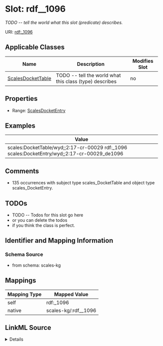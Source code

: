 

# Slot: rdf__1096


_TODO -- tell the world what this slot (predicate) describes._





URI: [rdf:_1096](http://www.w3.org/1999/02/22-rdf-syntax-ns#_1096)



<!-- no inheritance hierarchy -->





## Applicable Classes

| Name | Description | Modifies Slot |
| --- | --- | --- |
| [ScalesDocketTable](../classes/ScalesDocketTable.md) | TODO -- tell the world what this class (type) describes |  no  |







## Properties

* Range: [ScalesDocketEntry](../classes/ScalesDocketEntry.md)






## Examples

| Value |
| --- |
| scales:DocketTable/wyd;;2:17-cr-00029 rdf:_1096 scales:DocketEntry/wyd;;2:17-cr-00029_de1096 |

## Comments

* 135 occurrences with subject type scales_DocketTable and object type scales_DocketEntry.

## TODOs

* TODO -- Todos for this slot go here
* or you can delete the todos
* if you think the class is perfect.

## Identifier and Mapping Information







### Schema Source


* from schema: scales-kg




## Mappings

| Mapping Type | Mapped Value |
| ---  | ---  |
| self | rdf:_1096 |
| native | scales-kg/:rdf__1096 |




## LinkML Source

<details>
```yaml
name: rdf__1096
description: TODO -- tell the world what this slot (predicate) describes.
todos:
- TODO -- Todos for this slot go here
- or you can delete the todos
- if you think the class is perfect.
comments:
- 135 occurrences with subject type scales_DocketTable and object type scales_DocketEntry.
examples:
- value: scales:DocketTable/wyd;;2:17-cr-00029 rdf:_1096 scales:DocketEntry/wyd;;2:17-cr-00029_de1096
from_schema: scales-kg
rank: 1000
slot_uri: rdf:_1096
alias: rdf__1096
domain_of:
- scales_DocketTable
range: scales_DocketEntry

```
</details>